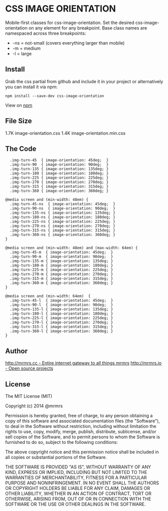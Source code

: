 # CSS IMAGE ORIENTATION

  Mobile-first classes for css-image-orientation.
  Set the desired css-image-orientation on any element for any breakpoint.
  Base class names are namespaced across three breakpoints:

*  -ns = not-small (covers everything larger than mobile)
*  -m  = medium
*  -l  = large

## Install
Grab the css partial from github and include it in your project or alternatively
you can install it via npm:
```
npm install --save-dev css-image-orientation
```
View on [npm](https://www.npmjs.org/package/css-image-orientation)


## File Size

1.7K image-orientation.css
1.4K image-orientation.min.css

## The Code
```
  .img-turn-45  { image-orientation: 45deg;  }
  .img-turn-90  { image-orientation: 90deg;  }
  .img-turn-135 { image-orientation: 135deg; }
  .img-turn-180 { image-orientation: 180deg; }
  .img-turn-225 { image-orientation: 225deg; }
  .img-turn-270 { image-orientation: 270deg; }
  .img-turn-315 { image-orientation: 315deg; }
  .img-turn-360 { image-orientation: 360deg; }

@media screen and (min-width: 48em) {
  .img-turn-45-ns  { image-orientation: 45deg;  }
  .img-turn-90-ns  { image-orientation: 90deg;  }
  .img-turn-135-ns { image-orientation: 135deg; }
  .img-turn-180-ns { image-orientation: 180deg; }
  .img-turn-225-ns { image-orientation: 225deg; }
  .img-turn-270-ns { image-orientation: 270deg; }
  .img-turn-315-ns { image-orientation: 315deg; }
  .img-turn-360-ns { image-orientation: 360deg; }
}

@media screen and (min-width: 48em) and (max-width: 64em) {
  .img-turn-45-m  { image-orientation: 45deg;  }
  .img-turn-90-m  { image-orientation: 90deg;  }
  .img-turn-135-m { image-orientation: 135deg; }
  .img-turn-180-m { image-orientation: 180deg; }
  .img-turn-225-m { image-orientation: 225deg; }
  .img-turn-270-m { image-orientation: 270deg; }
  .img-turn-315-m { image-orientation: 315deg; }
  .img-turn-360-m { image-orientation: 360deg; }
}

@media screen and (min-width: 64em)  {
  .img-turn-45-l  { image-orientation: 45deg;  }
  .img-turn-90-l  { image-orientation: 90deg;  }
  .img-turn-135-l { image-orientation: 135deg; }
  .img-turn-180-l { image-orientation: 180deg; }
  .img-turn-225-l { image-orientation: 225deg; }
  .img-turn-270-l { image-orientation: 270deg; }
  .img-turn-315-l { image-orientation: 315deg; }
  .img-turn-360-l { image-orientation: 360deg; }
}

```

## Author

[http://mrmrs.cc - Entire internet gateway to all things mrmrs](http://mrmrs.cc)
[http://mrmrs.io - Open source projects](http://mrmrs.io)

## License

The MIT License (MIT)

Copyright (c) 2014 @mrmrs

Permission is hereby granted, free of charge, to any person obtaining a copy
of this software and associated documentation files (the "Software"), to deal
in the Software without restriction, including without limitation the rights
to use, copy, modify, merge, publish, distribute, sublicense, and/or sell
copies of the Software, and to permit persons to whom the Software is
furnished to do so, subject to the following conditions:

The above copyright notice and this permission notice shall be included in
all copies or substantial portions of the Software.

THE SOFTWARE IS PROVIDED "AS IS", WITHOUT WARRANTY OF ANY KIND, EXPRESS OR
IMPLIED, INCLUDING BUT NOT LIMITED TO THE WARRANTIES OF MERCHANTABILITY,
FITNESS FOR A PARTICULAR PURPOSE AND NONINFRINGEMENT. IN NO EVENT SHALL THE
AUTHORS OR COPYRIGHT HOLDERS BE LIABLE FOR ANY CLAIM, DAMAGES OR OTHER
LIABILITY, WHETHER IN AN ACTION OF CONTRACT, TORT OR OTHERWISE, ARISING FROM,
OUT OF OR IN CONNECTION WITH THE SOFTWARE OR THE USE OR OTHER DEALINGS IN
THE SOFTWARE.


